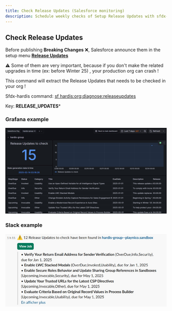 ```yaml
---
title: Check Release Updates (Salesforce monitoring)
description: Schedule weekly checks of Setup Release Updates with sfdx-hardis Monitoring
---
```

<!-- markdownlint-disable MD013 -->

## Check Release Updates

Before publishing **Breaking Changes** ❌, Salesforce announce them in the setup menu [**Release Updates**](https://help.salesforce.com/s/articleView?id=sf.release_updates.htm&type=5)

⚠️ Some of them are very important, because if you don't make the related upgrades in time (ex: before Winter 25) , your production org can crash !

This command will extract the Release Updates that needs to be checked in your org !

Sfdx-hardis command: [sf hardis:org:diagnose:releaseupdates](https://sfdx-hardis.cloudity.com/hardis/org/diagnose/releaseupdates/)

Key: **RELEASE_UPDATES***

### Grafana example

![](assets/images/screenshot-monitoring-release-updates-grafana.jpg)

### Slack example

![](assets/images/screenshot-monitoring-release-updates.jpg)